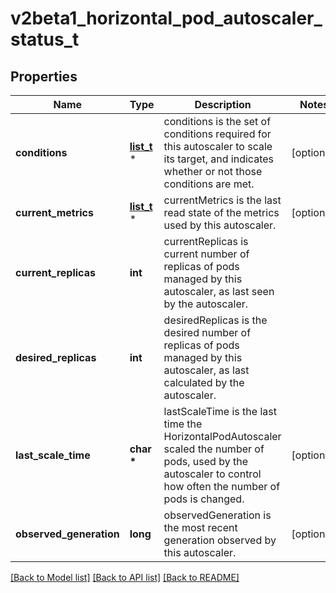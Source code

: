 # v2beta1_horizontal_pod_autoscaler_status_t

## Properties
Name | Type | Description | Notes
------------ | ------------- | ------------- | -------------
**conditions** | [**list_t**](v2beta1_horizontal_pod_autoscaler_condition.md) \* | conditions is the set of conditions required for this autoscaler to scale its target, and indicates whether or not those conditions are met. | [optional] 
**current_metrics** | [**list_t**](v2beta1_metric_status.md) \* | currentMetrics is the last read state of the metrics used by this autoscaler. | [optional] 
**current_replicas** | **int** | currentReplicas is current number of replicas of pods managed by this autoscaler, as last seen by the autoscaler. | 
**desired_replicas** | **int** | desiredReplicas is the desired number of replicas of pods managed by this autoscaler, as last calculated by the autoscaler. | 
**last_scale_time** | **char \*** | lastScaleTime is the last time the HorizontalPodAutoscaler scaled the number of pods, used by the autoscaler to control how often the number of pods is changed. | [optional] 
**observed_generation** | **long** | observedGeneration is the most recent generation observed by this autoscaler. | [optional] 

[[Back to Model list]](../README.md#documentation-for-models) [[Back to API list]](../README.md#documentation-for-api-endpoints) [[Back to README]](../README.md)


